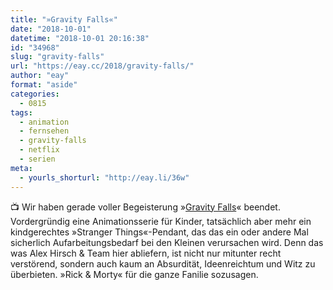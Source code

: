 ```yaml
---
title: "»Gravity Falls«"
date: "2018-10-01"
datetime: "2018-10-01 20:16:38"
id: "34968"
slug: "gravity-falls"
url: "https://eay.cc/2018/gravity-falls/"
author: "eay"
format: "aside"
categories:
  - 0815
tags:
  - animation
  - fernsehen
  - gravity-falls
  - netflix
  - serien
meta:
  - yourls_shorturl: "http://eay.li/36w"
---
```


📺 Wir haben gerade voller Begeisterung »[Gravity Falls](https://en.wikipedia.org/wiki/Gravity_Falls)« beendet. Vordergründig eine Animationsserie für Kinder, tatsächlich aber mehr ein kindgerechtes »Stranger Things«-Pendant, das das ein oder andere Mal sicherlich Aufarbeitungsbedarf bei den Kleinen verursachen wird. Denn das was Alex Hirsch & Team hier abliefern, ist nicht nur mitunter recht verstörend, sondern auch kaum an Absurdität, Ideenreichtum und Witz zu überbieten. »Rick & Morty« für die ganze Fanilie sozusagen.
